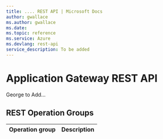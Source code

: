 ```yaml
---
title: .... REST API | Microsoft Docs
author: gwallace
ms.author: gwallace
ms.date: 
ms.topic: reference
ms.service: Azure
ms.devlang: rest-api
service_description: To be added
---
```


# Application Gateway REST API

George to Add...

## REST Operation Groups 

| Operation group | Description                                                        |
|-----------------|--------------------------------------------------------------------|
